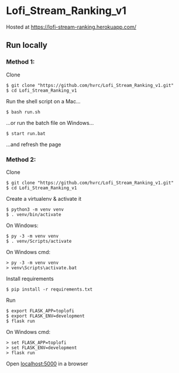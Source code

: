 # Lofi_Stream_Ranking_v1

Hosted at https://lofi-stream-ranking.herokuapp.com/

## Run locally

### Method 1:

Clone
```
$ git clone "https://github.com/hvrc/Lofi_Stream_Ranking_v1.git"
$ cd Lofi_Stream_Ranking_v1
```

Run the shell script on a Mac...
```
$ bash run.sh
```

...or run the batch file on Windows...
```
$ start run.bat
```
...and refresh the page

### Method 2:

Clone
```
$ git clone "https://github.com/hvrc/Lofi_Stream_Ranking_v1.git"
$ cd Lofi_Stream_Ranking_v1
```

Create a virtualenv & activate it
```
$ python3 -m venv venv
$ . venv/bin/activate
```

On Windows:
```
$ py -3 -m venv venv
$ . venv/Scripts/activate

```
On Windows cmd:
```
> py -3 -m venv venv
> venv\Scripts\activate.bat
```

Install requirements
```
$ pip install -r requirements.txt
```

Run
```
$ export FLASK_APP=toplofi
$ export FLASK_ENV=development
$ flask run
```

On Windows cmd:
```
> set FLASK_APP=toplofi
> set FLASK_ENV=development
> flask run
```

Open [localhost:5000](http://127.0.0.1:5000) in a browser

